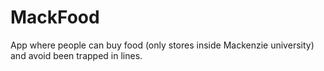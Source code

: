 # MackFood
App where people can buy food (only stores inside Mackenzie university) and avoid been trapped in lines.
